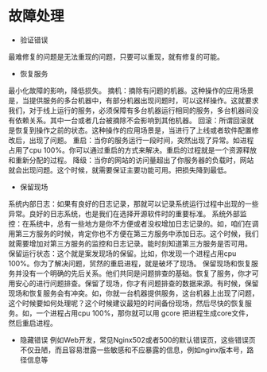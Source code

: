 # 故障处理


- 验证错误

最难修复的问题是无法重现的问题，只要可以重现，就有修复的可能。

- 恢复服务

最小化故障的影响，降低损失。
摘机：摘除有问题的机器。这种操作的应用场景是，当提供服务的多台机器中，有部分机器出现问题时，可以这样操作。这就要求我们，对于线上运行的服务，必须保障有多台机器运行相同的服务，多台机器间没有依赖关系。其中一台或者几台被摘除不会影响到其他机器。
回滚：所谓回滚就是恢复到操作之前的状态。这种操作的应用场景是，当进行了上线或者软件配置修改后，出现了问题。
重启：当你的服务运行一段时间，突然出现了异常。如进程占用了cpu 100%。你可以通过重启的方式来解决。重启的过程就是一个资源释放和重新分配的过程。
降级：当你的网站的访问量超出了你服务器的负载时，网站就会出现问题。这个时候，就需要保证主要功能可用。把损失降到最低。

- 保留现场

系统内部日志：如果有良好的日志记录，那就可以记录系统运行过程中出现的一些异常。良好的日志系统，也是我们在选择开源软件时的重要标准。
系统外部监控：在系统中，总有一些地方是你不方便或者没权增加日志记录的。如，咱们在调用第三方服务的时候，肯定你也不方便在第三方服务中添加日志。这个时候，我们就需要增加对第三方服务的监控和日志记录。能时刻知道第三方服务是否可用。
保留运行状态：这个就是案发现场的保留。比如，你发现一个进程占用cpu 100%。你为了解决问题，贸然的重启进程，就是破坏了现场。
保留现场和恢复服务并没有一个明确的先后关系。他们共同是问题排查的基础。恢复了服务，你才可用安心的进行问题排查。保留了现场，你才有问题排查的数据来源。有时候，保留现场和恢复服务会有冲突。如，你就一台机器提供服务，这台机器上出现了问题，这个时候要如何处理呢？这个时候建议最短的时间备份现场，然后尽快的恢复服务。如，一个进程占用cpu 100%，那你就可以用 gcore 把进程生成core文件，然后重启进程。

- 隐藏错误
例如Web开发，常见Nginx502或者500的默认错误页，这些错误页不仅丑陋，而且容易泄露一些敏感和不应暴露的信息，例如nginx版本号，路径信息等